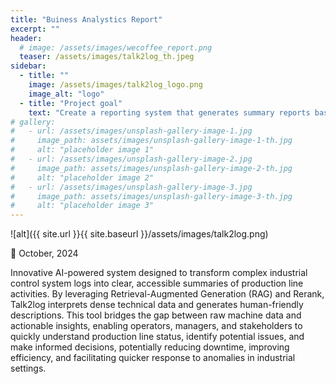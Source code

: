 ```yaml
---
title: "Buiness Analystics Report"
excerpt: ""
header:
  # image: /assets/images/wecoffee_report.png
  teaser: /assets/images/talk2log_th.jpeg
sidebar:
  - title: ""
    image: /assets/images/talk2log_logo.png
    image_alt: "logo"
  - title: "Project goal"
    text: "Create a reporting system that generates summary reports based on industrial control system logs, translating these logs into clear and simple text."
# gallery:
#   - url: /assets/images/unsplash-gallery-image-1.jpg
#     image_path: assets/images/unsplash-gallery-image-1-th.jpg
#     alt: "placeholder image 1"
#   - url: /assets/images/unsplash-gallery-image-2.jpg
#     image_path: assets/images/unsplash-gallery-image-2-th.jpg
#     alt: "placeholder image 2"
#   - url: /assets/images/unsplash-gallery-image-3.jpg
#     image_path: assets/images/unsplash-gallery-image-3-th.jpg
#     alt: "placeholder image 3"
---
```


![alt]({{ site.url }}{{ site.baseurl }}/assets/images/talk2log.png)

📅 October, 2024

Innovative AI-powered system designed to transform complex industrial control system logs into clear, accessible summaries of production line activities. By leveraging Retrieval-Augmented Generation (RAG) and Rerank, Talk2log interprets dense technical data and generates human-friendly descriptions. This tool bridges the gap between raw machine data and actionable insights, enabling operators, managers, and stakeholders to quickly understand production line status, identify potential issues, and make informed decisions, potentially reducing downtime, improving efficiency, and facilitating quicker response to anomalies in industrial settings.

<!-- {% include gallery caption="This is a sample gallery to go along with this case study." %} -->